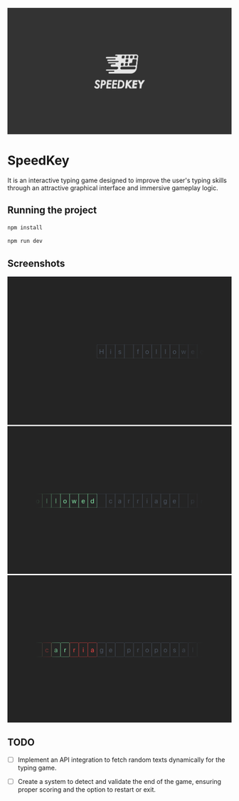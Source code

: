 ![logo.png](docs/img/logo.png)

# SpeedKey

It is an interactive typing game designed to improve the user's typing skills through an attractive graphical interface and immersive gameplay logic.

## Running the project
```bash
npm install
```

```bash
npm run dev
```


## Screenshots

![empty.png](docs/img/empty.png)
![correct.png](docs/img/correct.png)
![error.png](docs/img/error.png)

## TODO
- [ ] Implement an API integration to fetch random texts dynamically for the typing game.
- [ ] Create a system to detect and validate the end of the game, ensuring proper scoring and the option to restart or exit.

